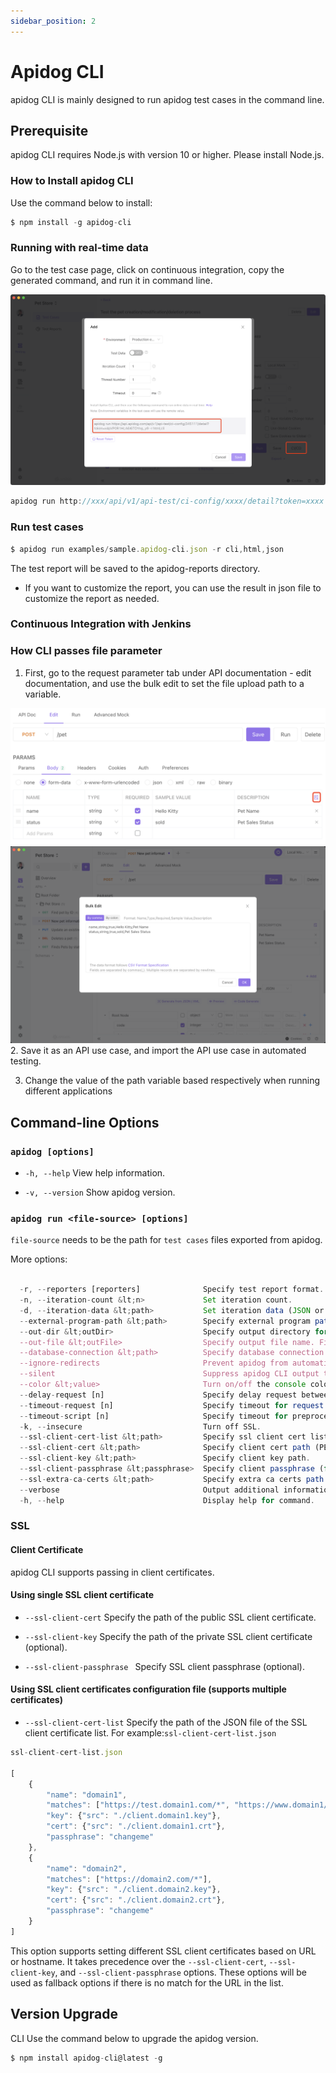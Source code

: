 ```yaml
---
sidebar_position: 2
---
```




# Apidog CLI 

apidog CLI is mainly designed to run apidog test cases in the command line.


## Prerequisite 

apidog CLI requires Node.js with version 10 or higher. Please install Node.js. 


### How to Install apidog CLI

Use the command below to install:

```js
$ npm install -g apidog-cli
```



### Running with real-time data

Go to the test case page, click on continuous integration, copy the generated command, and run it in command line. 

![adada](./images/WX20220830-135040@2x.png)

```js
apidog run http://xxx/api/v1/api-test/ci-config/xxxx/detail?token=xxxx -r html,cli 
```




### Run test cases

```js
$ apidog run examples/sample.apidog-cli.json -r cli,html,json
```


The test report will be saved to the apidog-reports directory. 



*  If you want to customize the report, you can use the result in json file to customize the report as needed. 

### Continuous Integration with Jenkins




### How CLI passes file parameter 



1. First, go to the request parameter tab under API documentation - edit documentation, and use the bulk edit to set the file upload path to a variable. 

![adada](./images/WX20220902-103552@2x.png)
![adada](./images/WX20220902-103833@2x.png)
2. Save it as an API use case, and import the API use case in automated testing. 

3. Change the value of the path variable based respectively when running different applications


## Command-line Options


### `apidog [options]`

* `-h, --help` 
View help information.

* `-v, --version` 
Show apidog version.

### `apidog run <file-source> [options]`


`file-source` needs to be the path for `test cases` files exported from apidog.

More options: 


```js

  -r, --reporters [reporters]              Specify test report format. We support cli (default), html, json. 
  -n, --iteration-count &lt;n>             Set iteration count. 
  -d, --iteration-data &lt;path>           Set iteration data (JSON or CSV).
  --external-program-path &lt;path>        Specify external program path (default to the current working directory).
  --out-dir &lt;outDir>                    Specify output directory for test report. The default is {$current_working_dicrectory}/apidog-reports.
  --out-file &lt;outFile>                  Specify output file name. File extension is not needed. The default file name is apidog-report-{datestamp}-0.
  --database-connection &lt;path>          Specify database connection path (required for URL testing).
  --ignore-redirects                       Prevent apidog from automatically redirecting requests that return a 3XX status code. 
  --silent                                 Suppress apidog CLI output to console. 
  --color &lt;value>                       Turn on/off the console color output (auto|on|off). The default is auto. 
  --delay-request [n]                      Specify delay request between requests (default to 0).
  --timeout-request [n]                    Specify timeout for request (default to 0).
  --timeout-script [n]                     Specify timeout for preprocessor/postprocessor script (default to 0).
  -k, --insecure                           Turn off SSL. 
  --ssl-client-cert-list &lt;path>         Specify ssl client cert list path (JSON). 
  --ssl-client-cert &lt;path>              Specify client cert path (PEM).
  --ssl-client-key &lt;path>               Specify client key path. 
  --ssl-client-passphrase &lt;passphrase>  Specify client passphrase (for protected key). 
  --ssl-extra-ca-certs &lt;path>           Specify extra ca certs path (PEM).
  --verbose                                Output additional information.
  -h, --help                               Display help for command.

```


### SSL


#### Client Certificate

apidog CLI supports passing in client certificates.


#### Using single SSL client certificate 



* `--ssl-client-cert` 
Specify the path of the public SSL client certificate. 

* `--ssl-client-key` 
Specify the path of the private SSL client certificate (optional). 
* `--ssl-client-passphrase `
Specify SSL client passphrase (optional).

#### Using SSL client certificates configuration file (supports multiple certificates)

* `--ssl-client-cert-list` 
Specify the path of the JSON file of the SSL client certificate list. For example:`ssl-client-cert-list.json`

```js
ssl-client-cert-list.json

[
    {
        "name": "domain1",
        "matches": ["https://test.domain1.com/*", "https://www.domain1/*"],
        "key": {"src": "./client.domain1.key"},
        "cert": {"src": "./client.domain1.crt"},
        "passphrase": "changeme"
    },
    {
        "name": "domain2",
        "matches": ["https://domain2.com/*"],
        "key": {"src": "./client.domain2.key"},
        "cert": {"src": "./client.domain2.crt"},
        "passphrase": "changeme"
    }
]
```


This option supports setting different SSL client certificates based on URL or hostname. It takes precedence over the `--ssl-client-cert`, `--ssl-client-key`, and `--ssl-client-passphrase` options. These options will be used as fallback options if there is no match for the URL in the list.


## Version Upgrade

CLI Use the command below to upgrade the apidog version.

```js
$ npm install apidog-cli@latest -g
```


